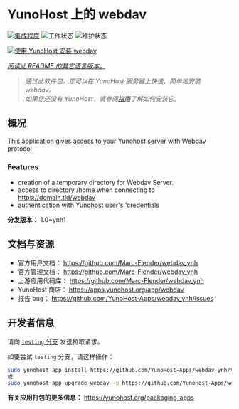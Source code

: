 <!--
注意：此 README 由 <https://github.com/YunoHost/apps/tree/master/tools/readme_generator> 自动生成
请勿手动编辑。
-->

# YunoHost 上的 webdav

[![集成程度](https://dash.yunohost.org/integration/webdav.svg)](https://ci-apps.yunohost.org/ci/apps/webdav/) ![工作状态](https://ci-apps.yunohost.org/ci/badges/webdav.status.svg) ![维护状态](https://ci-apps.yunohost.org/ci/badges/webdav.maintain.svg)

[![使用 YunoHost 安装 webdav](https://install-app.yunohost.org/install-with-yunohost.svg)](https://install-app.yunohost.org/?app=webdav)

*[阅读此 README 的其它语言版本。](./ALL_README.md)*

> *通过此软件包，您可以在 YunoHost 服务器上快速、简单地安装 webdav。*  
> *如果您还没有 YunoHost，请参阅[指南](https://yunohost.org/install)了解如何安装它。*

## 概况

This application gives access to your Yunohost server with Webdav protocol

### Features

- creation of a temporary directory for Webdav Server. 
- access to directory /home when connecting to https://domain.tld/webdav
- authentication with Yunohost user's 'credentials



**分发版本：** 1.0~ynh1
## 文档与资源

- 官方用户文档： <https://github.com/Marc-Flender/webdav_ynh>
- 官方管理文档： <https://github.com/Marc-Flender/webdav_ynh>
- 上游应用代码库： <https://github.com/Marc-Flender/webdav_ynh>
- YunoHost 商店： <https://apps.yunohost.org/app/webdav>
- 报告 bug： <https://github.com/YunoHost-Apps/webdav_ynh/issues>

## 开发者信息

请向 [`testing` 分支](https://github.com/YunoHost-Apps/webdav_ynh/tree/testing) 发送拉取请求。

如要尝试 `testing` 分支，请这样操作：

```bash
sudo yunohost app install https://github.com/YunoHost-Apps/webdav_ynh/tree/testing --debug
或
sudo yunohost app upgrade webdav -u https://github.com/YunoHost-Apps/webdav_ynh/tree/testing --debug
```

**有关应用打包的更多信息：** <https://yunohost.org/packaging_apps>
